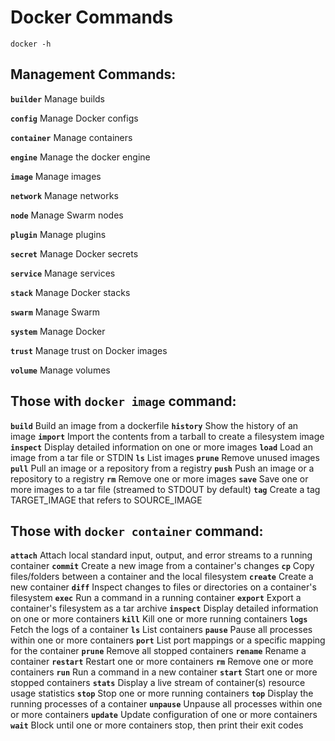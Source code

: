 # Docker Commands
```
docker -h
```
## Management Commands:
**`builder`** Manage builds

**`config`** Manage Docker configs

**`container`** Manage containers

**`engine`** Manage the docker engine

**`image`** Manage images

**`network`** Manage networks

**`node`** Manage Swarm nodes

**`plugin`** Manage plugins

**`secret`** Manage Docker secrets

**`service`** Manage services

**`stack`** Manage Docker stacks

**`swarm`** Manage Swarm

**`system`** Manage Docker

**`trust`** Manage trust on Docker images

**`volume`** Manage volumes

## Those with ``` docker image ``` command:
**`build`** Build an image from a dockerfile
**`history`** Show the history of an image
**`import`** Import the contents from a tarball to create a filesystem image
**`inspect`** Display detailed information on one or more images
**`load`** Load an image from a tar file or STDIN
**`ls`** List images
**`prune`** Remove unused images
**`pull`** Pull an image or a repository from a registry
**`push`** Push an image or a repository to a registry
**`rm`** Remove one or more images
**`save`** Save one or more images to a tar file (streamed to STDOUT by default)
**`tag`** Create a tag TARGET_IMAGE that refers to SOURCE_IMAGE

## Those with ``` docker container ``` command:
**`attach`** Attach local standard input, output, and error streams to a running container
**`commit`** Create a new image from a container's changes
**`cp`** Copy files/folders between a container and the local filesystem
**`create`** Create a new container
**`diff`** Inspect changes to files or directories on a container's filesystem
**`exec`** Run a command in a running container
**`export`** Export a container's filesystem as a tar archive
**`inspect`** Display detailed information on one or more containers
**`kill`** Kill one or more running containers
**`logs`** Fetch the logs of a container
**`ls`** List containers
**`pause`** Pause all processes within one or more containers
**`port`** List port mappings or a specific mapping for the container
**`prune`** Remove all stopped containers
**`rename`** Rename a container
**`restart`** Restart one or more containers
**`rm`** Remove one or more containers
**`run`** Run a command in a new container
**`start`** Start one or more stopped containers
**`stats`** Display a live stream of container(s) resource usage statistics
**`stop`** Stop one or more running containers
**`top`** Display the running processes of a container
**`unpause`** Unpause all processes within one or more containers
**`update`** Update configuration of one or more containers
**`wait`** Block until one or more containers stop, then print their exit codes
